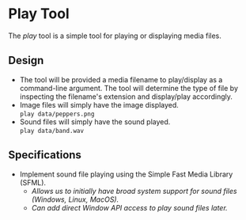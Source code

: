 # Play Tool
The *play* tool is a simple tool for playing or displaying media files.

## Design
 - The tool will be provided a media filename to play/display as a command-line argument. The
   tool will determine the type of file by inspecting the filename's extension and display/play
   accordingly.
 - Image files will simply have the image displayed. \
   `play data/peppers.png`
 - Sound files will simply have the sound played. \
   `play data/band.wav`


## Specifications
 - Implement sound file playing using the Simple Fast Media Library (SFML).
   - *Allows us to initially have broad system support for sound files (Windows, Linux, MacOS).*
   - *Can add direct Window API access to play sound files later.*
